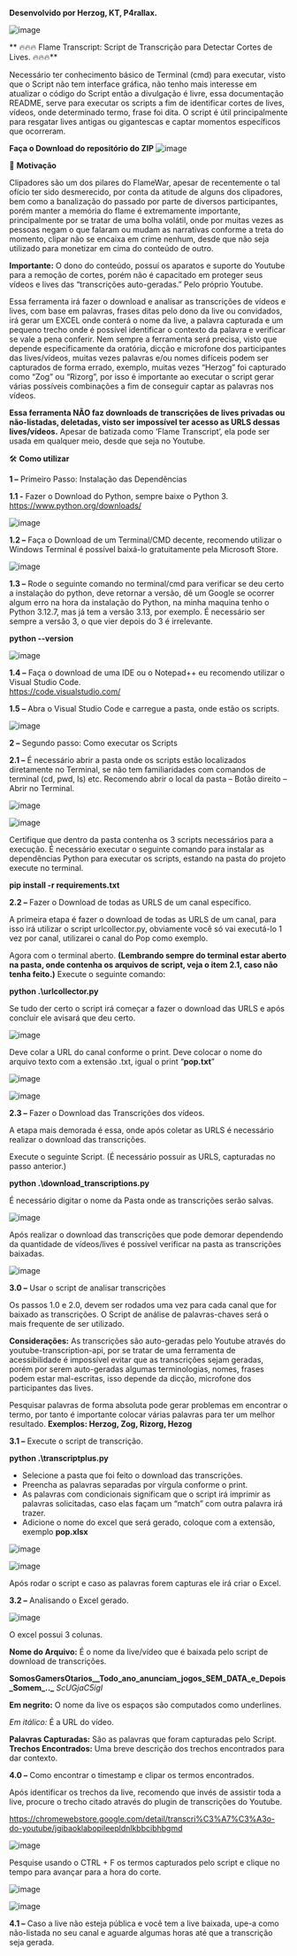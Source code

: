 **Desenvolvido por Herzog, KT, P4rallax.**

![image](https://github.com/user-attachments/assets/f282355b-0772-4ff3-8269-02e88f021c9d)


** 🔥🔥🔥 Flame Transcript: Script de Transcrição para Detectar Cortes de Lives. 🔥🔥🔥**

Necessário ter conhecimento básico de Terminal (cmd) para executar, visto que o Script não tem interface gráfica, não tenho mais interesse em atualizar o código do Script então a divulgação é livre, essa documentação README, serve para executar os scripts a fim de identificar cortes de lives, vídeos, onde determinado termo, frase foi dita. O script é útil principalmente para resgatar lives antigas ou gigantescas e captar momentos específicos que ocorreram. 


**Faça o Download do repositório do ZIP**
![image](https://github.com/user-attachments/assets/ed647c46-0856-4062-8804-8e738df8c889)



📖 **Motivação**

Clipadores são um dos pilares do FlameWar, apesar de recentemente o tal ofício ter sido desmerecido, por conta da atitude de alguns dos clipadores, bem como a banalização do passado por parte de diversos participantes, porém manter a memória do flame é extremamente importante, principalmente por se tratar de uma bolha volátil, onde por muitas vezes as pessoas negam o que falaram ou mudam as narrativas conforme a treta do momento, clipar não se encaixa em crime nenhum, desde que não seja utilizado para monetizar em cima do conteúdo de outro.

**Importante:** O dono do conteúdo, possuí os aparatos e suporte do Youtube para a remoção de cortes, porém não é capacitado em proteger seus vídeos e lives das “transcrições auto-geradas.” Pelo próprio Youtube. 

Essa ferramenta irá fazer o download e analisar as transcrições de vídeos e lives, com base em palavras, frases ditas pelo dono da live ou convidados, irá gerar um EXCEL onde conterá o nome da live, a palavra capturada e um pequeno trecho onde é possível identificar o contexto da palavra e verificar se vale a pena conferir.
Nem sempre a ferramenta será precisa, visto que depende especificamente da oratória, dicção e microfone dos participantes das lives/vídeos, muitas vezes palavras e/ou nomes difíceis podem ser capturados de forma errado, exemplo, muitas vezes “Herzog” foi capturado como “Zog” ou “Rizorg”, por isso é importante ao executar o script gerar várias possíveis combinações a fim de conseguir captar as palavras nos vídeos.


**Essa ferramenta NÃO faz downloads de transcrições de lives privadas ou não-listadas, deletadas, visto ser impossível ter acesso as URLS dessas lives/vídeos.**
Apesar de batizada como ‘Flame Transcript’, ela pode ser usada em qualquer meio, desde que seja no Youtube. 



🛠️ **Como utilizar**


**1 –** Primeiro Passo: Instalação das Dependências


**1.1 -** Fazer o Download do Python, sempre baixe o Python 3.  https://www.python.org/downloads/

![image](https://github.com/user-attachments/assets/982a9d17-be19-4fef-bd86-1abb7f34f244)


**1.2 –** Faça o Download de um Terminal/CMD decente, recomendo utilizar o Windows Terminal é possível baixá-lo gratuitamente pela Microsoft Store.


![image](https://github.com/user-attachments/assets/14c3d276-62fe-4626-91aa-dc38c668cf4e)


**1.3 –** Rode o seguinte comando no terminal/cmd para verificar se deu certo a instalação do python, deve retornar a versão, dê um Google se ocorrer algum erro na hora da instalação do Python, na minha maquina tenho o Python 3.12.7, mas já tem a versão 3.13, por exemplo. É necessário ser sempre a versão 3, o que vier depois do 3 é irrelevante. 


**python --version**

![image](https://github.com/user-attachments/assets/f243b943-4e45-4011-ab26-584eb66af645)


**1.4 –** Faça o download de uma IDE ou o Notepad++ eu recomendo utilizar o Visual Studio Code.  
https://code.visualstudio.com/


**1.5 –** Abra o Visual Studio Code e carregue a pasta, onde estão os scripts. 


![image](https://github.com/user-attachments/assets/c3dc53cd-4bb9-4571-b5e6-4f6c889043b7)

**2 –** Segundo passo: Como executar os Scripts


**2.1 –** É necessário abrir a pasta onde os scripts estão localizados diretamente no Terminal, se não tem familiaridades com comandos de terminal (cd, pwd, ls) etc. Recomendo abrir o local da pasta – Botão direito – Abrir no Terminal.


![image](https://github.com/user-attachments/assets/94c34adf-2a42-4e01-a1f8-8d9df6e7a60f)


![image](https://github.com/user-attachments/assets/9dfbaaeb-62f8-4de1-a6ef-113195d17e46)


Certifique que dentro da pasta contenha os 3 scripts necessários para a execução. 
É necessário executar o seguinte comando para instalar as dependências Python para executar os scripts, estando na pasta do projeto execute no terminal.


**pip install -r requirements.txt**


**2.2 –** Fazer o Download de todas as URLS de um canal específico. 


A primeira etapa é fazer o download de todas as URLS de um canal, para isso irá utilizar o script urlcollector.py, obviamente você só vai executá-lo 1 vez por canal, utilizarei o canal do Pop como exemplo. 


Agora com o terminal aberto. **(Lembrando sempre do terminal estar aberto na pasta, onde contenha os arquivos de script, veja o item 2.1, caso não tenha feito.)**
Execute o seguinte comando: 


**python .\urlcollector.py**


Se tudo der certo o script irá começar a fazer o download das URLS e após concluir ele avisará que deu certo.


![image](https://github.com/user-attachments/assets/b79db22e-6810-4c2d-93d1-05821871b325)


Deve colar a URL do canal conforme o print.
Deve colocar o nome do arquivo texto com a extensão .txt, igual o print “**pop.txt**”


![image](https://github.com/user-attachments/assets/c2a1f242-0a65-45df-912a-35fe80709120)


![image](https://github.com/user-attachments/assets/5e62ef33-80e5-4b55-b15d-f486b625fe1e)


**2.3 –** Fazer o Download das Transcrições dos vídeos.


A etapa mais demorada é essa, onde após coletar as URLS é necessário realizar o download das transcrições.

Execute o seguinte Script. (É necessário possuir as URLS, capturadas no passo anterior.)

**python .\download_transcriptions.py**

É necessário digitar o nome da Pasta onde as transcrições serão salvas. 

![image](https://github.com/user-attachments/assets/e26c3694-e823-4169-8c3a-879b0b3002f2)

Após realizar o download das transcrições que pode demorar dependendo da quantidade de vídeos/lives é possível verificar na pasta as transcrições baixadas.

![image](https://github.com/user-attachments/assets/19ac4571-6b02-470c-a9d3-eb161f3e1760)


**3.0 –** Usar o script de analisar transcrições


Os passos 1.0 e 2.0, devem ser rodados uma vez para cada canal que for baixado as transcrições. O Script de análise de palavras-chaves será o mais frequente de ser utilizado. 


**Considerações:** As transcrições são auto-geradas pelo Youtube através do youtube-transcription-api, por se tratar de uma ferramenta de acessibilidade é impossível evitar que as transcrições sejam geradas, porém por serem auto-geradas algumas terminologias, nomes, frases podem estar mal-escritas, isso depende da dicção, microfone dos participantes das lives.

Pesquisar palavras de forma absoluta pode gerar problemas em encontrar o termo, por tanto é importante colocar várias palavras para ter um melhor resultado.
**Exemplos: Herzog, Zog, Rizorg, Hezog**


**3.1 –** Execute o script de transcrição.


**python .\transcriptplus.py**

- Selecione a pasta que foi feito o download das transcrições.
- Preencha as palavras separadas por vírgula conforme o print.
- As palavras com condicionais significam que o script irá imprimir as palavras solicitadas, caso elas façam um “match” com outra palavra irá trazer. 
- Adicione o nome do excel que será gerado, coloque com a extensão, exemplo
**pop.xlsx**
  

![image](https://github.com/user-attachments/assets/03ddc4c9-925c-4960-99ef-57ce9b091040)

![image](https://github.com/user-attachments/assets/c9177132-0881-41da-811d-5bab691ac6c8)


Após rodar o script e caso as palavras forem capturas ele irá criar o Excel.

**3.2 –** Analisando o Excel gerado.


![image](https://github.com/user-attachments/assets/380b1902-8d64-450d-8cae-881ddae17c3f)

O excel possui 3 colunas.


**Nome do Arquivo:** É o nome da live/vídeo que é baixada pelo script de download de transcrições. 


**SomosGamersOtarios__Todo_ano_anunciam_jogos_SEM_DATA_e_Depois_Somem_.._** *ScUGjaC5igI*


**Em negrito:** O nome da live os espaços são computados como underlines.


*Em itálico:* É a URL do vídeo. 

**Palavras Capturadas:**  São as palavras que foram capturadas pelo Script.
**Trechos Encontrados:** Uma breve descrição dos trechos encontrados para dar contexto.


**4.0 –** Como encontrar o timestamp e clipar os termos encontrados. 

Após identificar os trechos da live, recomendo que invés de assistir toda a live, procure o trecho citado através do plugin de transcrições do Youtube. 

https://chromewebstore.google.com/detail/transcri%C3%A7%C3%A3o-do-youtube/jgibaoklabopileepldnlkbbcibhbgmd

![image](https://github.com/user-attachments/assets/be2f5210-c536-4cbe-a060-0a0babb2947f)

Pesquise usando o CTRL + F os termos capturados pelo script e clique no tempo para avançar para a hora do corte.

![image](https://github.com/user-attachments/assets/1e33ea46-f40e-495e-bad6-3a0d48b3ab5d)

![image](https://github.com/user-attachments/assets/6c43008a-4a10-4690-883d-1b46a87d5fbb)

**4.1 –** Caso a live não esteja pública e você tem a live baixada, upe-a como não-listada no seu canal e aguarde algumas horas até que a transcrição seja gerada. 


































